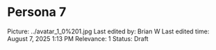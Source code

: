 # Persona 7

Picture: ../avatar_1_0%201.jpg
Last edited by: Brian W
Last edited time: August 7, 2025 1:13 PM
Relevance: 1
Status: Draft